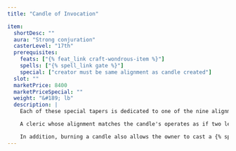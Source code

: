 ```yaml
---
title: "Candle of Invocation"

item:
  shortDesc: ""
  aura: "Strong conjuration"
  casterLevel: "17th"
  prerequisites:
    feats: ["{% feat_link craft-wondrous-item %}"]
    spells: ["{% spell_link gate %}"]
    special: ["creator must be same alignment as candle created"]
  slot: ""
  marketPrice: 8400
  marketPriceSpecial: ""
  weight: "&#189; lb"
  description: |
    Each of these special tapers is dedicated to one of the nine alignments. Simply burning the candle generates a favorable aura for the individual so doing if the candle's alignment matches that of the character. Characters of the same alignment as the burning candle add a +2 morale bonus on attack rolls, saving throws, and skill checks while within 30 feet of the flame.

    A cleric whose alignment matches the candle's operates as if two levels higher for purposes of determining spells per day if he burns the candle during or just prior to his spell preparation time. He can even cast spells normally unavailable to him, as if he were of that higher level, but only so long as the candle continues to burn. Except in special cases (see below), a candle burns for 4 hours.

    In addition, burning a candle also allows the owner to cast a {% spell_link gate %} spell, the respondent being of the same alignment as the candle, but the taper is immediately consumed in the process. It is possible to extinguish the candle simply by blowing it out, so users often place it in a lantern to protect it from drafts and the like. Doing this doesn't interfere with its magical properties.
---
```

